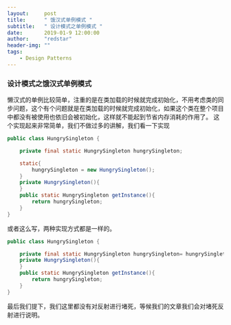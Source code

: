 ```yaml
---
layout:     post
title:      " 饿汉式单例模式 "
subtitle:   " 设计模式之单例模式 "
date:       2019-01-9 12:00:00
author:     "redstar"
header-img: ""
tags:
    - Design Patterns
---
```




### 设计模式之饿汉式单例模式

懒汉式的单例比较简单，注重的是在类加载的时候就完成初始化，不用考虑类的同步问题，这个有个问题就是在类加载的时候就完成初始化，如果这个类在整个项目中都没有被使用也依旧会被初始化，这样就不能起到节省内存消耗的作用了。
这个实现起来非常简单，我们不做过多的讲解，我们看一下实现
```java
public class HungrySingleton {

    private final static HungrySingleton hungrySingleton;

    static{
        hungrySingleton = new HungrySingleton();
    }
    private HungrySingleton(){
    }
    public static HungrySingleton getInstance(){
        return hungrySingleton;
    }
}
```
或者这么写，两种实现方式都是一样的。

```java
public class HungrySingleton {

    private final static HungrySingleton hungrySingleton= hungrySingleton = new HungrySingleton();
    private HungrySingleton(){
    }
    public static HungrySingleton getInstance(){
        return hungrySingleton;
    }
}
```
最后我们提下，我们这里都没有对反射进行堵死，等候我们的文章我们会对堵死反射进行说明。